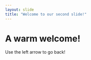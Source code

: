 ```yaml
---
layout: slide
title: "Welcome to our second slide!"
---
```

# A warm welcome!
Use the left arrow to go back!
